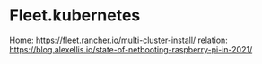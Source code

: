 # Fleet.kubernetes
Home: https://fleet.rancher.io/multi-cluster-install/ relation: https://blog.alexellis.io/state-of-netbooting-raspberry-pi-in-2021/

